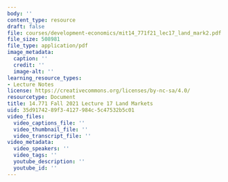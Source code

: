```yaml
---
body: ''
content_type: resource
draft: false
file: courses/development-economics/mit14_771f21_lec17_land_mark2.pdf
file_size: 508981
file_type: application/pdf
image_metadata:
  caption: ''
  credit: ''
  image-alt: ''
learning_resource_types:
- Lecture Notes
license: https://creativecommons.org/licenses/by-nc-sa/4.0/
resourcetype: Document
title: 14.771 Fall 2021 Lecture 17 Land Markets
uid: 35d91742-89f3-4127-984c-5c47532b5c01
video_files:
  video_captions_file: ''
  video_thumbnail_file: ''
  video_transcript_file: ''
video_metadata:
  video_speakers: ''
  video_tags: ''
  youtube_description: ''
  youtube_id: ''
---
```

